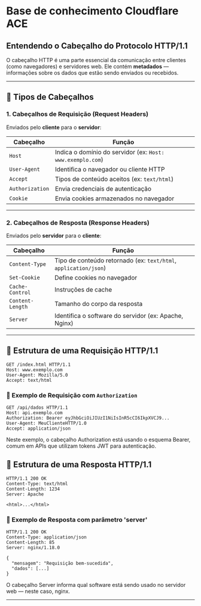 # Base de conhecimento Cloudflare ACE 
## Entendendo o Cabeçalho do Protocolo HTTP/1.1

O cabeçalho HTTP é uma parte essencial da comunicação entre clientes (como navegadores) e servidores web. Ele contém **metadados** — informações sobre os dados que estão sendo enviados ou recebidos.

---

## 🔄 Tipos de Cabeçalhos

### 1. Cabeçalhos de Requisição (Request Headers)

Enviados pelo **cliente** para o **servidor**:

| Cabeçalho       | Função |
|-----------------|--------|
| `Host`          | Indica o domínio do servidor (ex: `Host: www.exemplo.com`) |
| `User-Agent`    | Identifica o navegador ou cliente HTTP |
| `Accept`        | Tipos de conteúdo aceitos (ex: `text/html`) |
| `Authorization` | Envia credenciais de autenticação |
| `Cookie`        | Envia cookies armazenados no navegador |

---

### 2. Cabeçalhos de Resposta (Response Headers)

Enviados pelo **servidor** para o **cliente**:

| Cabeçalho        | Função |
|------------------|--------|
| `Content-Type`   | Tipo de conteúdo retornado (ex: `text/html`, `application/json`) |
| `Set-Cookie`     | Define cookies no navegador |
| `Cache-Control`  | Instruções de cache |
| `Content-Length` | Tamanho do corpo da resposta |
| `Server`         | Identifica o software do servidor (ex: Apache, Nginx) |

---

## 🧱 Estrutura de uma Requisição HTTP/1.1

```http
GET /index.html HTTP/1.1
Host: www.exemplo.com
User-Agent: Mozilla/5.0
Accept: text/html
```

### 🔐 Exemplo de Requisição com `Authorization`

```http
GET /api/dados HTTP/1.1
Host: api.exemplo.com
Authorization: Bearer eyJhbGciOiJIUzI1NiIsInR5cCI6IkpXVCJ9...
User-Agent: MeuClienteHTTP/1.0
Accept: application/json
```
Neste exemplo, o cabeçalho Authorization está usando o esquema Bearer, comum em APIs que utilizam tokens JWT para autenticação.


## 🧱 Estrutura de uma Resposta HTTP/1.1
```http
HTTP/1.1 200 OK
Content-Type: text/html
Content-Length: 1234
Server: Apache

<html>...</html>
```

### 🔐 Exemplo de Resposta com parâmetro 'server'
```http
HTTP/1.1 200 OK
Content-Type: application/json
Content-Length: 85
Server: nginx/1.18.0

{
  "mensagem": "Requisição bem-sucedida",
  "dados": [...]
}
```
O cabeçalho Server informa qual software está sendo usado no servidor web — neste caso, nginx.

---






